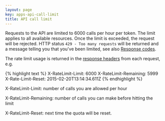 ```yaml
---
layout: page
key: apps-api-call-limit
title: API call limit
---
```


Requests to the API are limited to 6000 calls per hour per token.
The limit applies to all available resources.
Once the limit is exceeded, the request will be rejected.
HTTP status `429 - Too many requests` will be returned and a message telling you that you've been limited, see also [Response codes](page:apps-response-codes).

The rate limit usage is returned in the [response headers](page:apps-response-headers) from each request, e.g.

{% highlight text %}
X-RateLimit-Limit: 6000
X-RateLimit-Remaining: 5999
X-Rate-Limit-Reset: 2015-02-20T13:14:34.611Z
{% endhighlight %}

X-RateLimit-Limit: number of calls you are allowed per hour

X-RateLimit-Remaining: number of calls you can make before hitting the limit

X-RateLimit-Reset: next time the quota will be reset.
